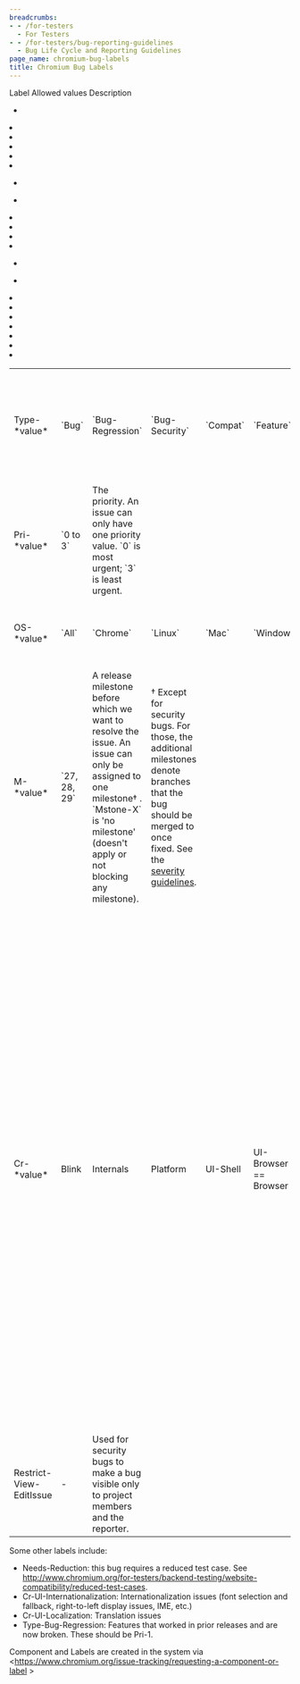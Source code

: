```yaml
---
breadcrumbs:
- - /for-testers
  - For Testers
- - /for-testers/bug-reporting-guidelines
  - Bug Life Cycle and Reporting Guidelines
page_name: chromium-bug-labels
title: Chromium Bug Labels
---
```


<table>
<tr>
Label 	 Allowed values 	 Description </tr>
<tr>
<td>Type-*value*</td>

*   <td>`Bug`</td>
*   <td>`Bug-Regression`</td>
*   <td>`Bug-Security`</td>
*   <td>`Compat`</td>
*   <td>`Feature`</td>
*   <td>`Launch`</td>

<td>The issue type. An issue can only have one type.</td>
</tr>
<tr>

<td>Pri-*value*</td>

*   <td>`0 to 3`</td>

<td>The priority. An issue can only have one priority value. `0` is most urgent; `3` is least urgent. </td>
</tr>
<tr>
<td>OS-*value*</td>

*   <td>`All`</td>
*   <td>`Chrome`</td>
*   <td>`Linux`</td>
*   <td>`Mac`</td>
*   <td>`Windows`</td>

<td>The operating system(s) on which the bug occurs. </td>
</tr>
<tr>
<td>M-*value*</td>

*   <td>`27, 28, 29`</td>

<td>A release milestone before which we want to resolve the issue. An issue can only be assigned to one milestone† . `Mstone-X` is 'no milestone' (doesn't apply or not blocking any milestone).</td>
<td>† Except for security bugs. For those, the additional milestones denote branches that the bug should be merged to once fixed. See the <a href="/developers/severity-guidelines">severity guidelines</a>.</td>
</tr>
<tr>
<td>Cr-*value*</td>

*   <td>Blink</td>
*   <td>Internals</td>
*   <td>Platform</td>
*   <td>UI-Shell</td>
*   <td>UI-Browser == Browser</td>
*   <td>Cr-OS-Hardware</td>
*   <td>Cr-OS-Kernel</td>
*   <td>Cr-OS-Systems</td>

<td>The product category to which an issue belongs. A bug can belong to multiple categories. </td>
<td> <table></td>
<td> <tr></td>
<td> <td> Cr-Blink</td></td>
<td> <td> HTML, CSS, Javascript, and HTML5 features</td></td>
<td> </tr></td>
<td> <tr></td>
<td> <td> Cr-Internals</td></td>
<td> <td> Ugly guts, networking, IPC, storage backend, installer, etc</td></td>
<td> </tr></td>
<td> <tr></td>
<td> <td> Cr-Platform</td></td>
<td> <td> Developer Platform and Tools (Ext, AppsV2, NaCl, DevTools)</td></td>
<td> </tr></td>
<td> <tr></td>
<td> <td> Cr-UI-Shell</td></td>
<td> <td> Chrome OS Shell & Window Manager</td></td>
<td> </tr></td>
<td> <tr></td>
<td> <td> Cr-UI-Browser</td></td>
<td> <td> Browser related features (e.g. bookmarks, omnibox, etc...)</td></td>
<td> </tr></td>
<td> <tr></td>
<td> <td> Cr-OS-Hardware</td></td>
<td> <td> Chrome OS hardware related issues</td></td>
<td> </tr></td>
<td><tr></td>
<td><td> Cr-OS-Kernel</td></td>
<td><td> Chrome OS kernel level issues</td></td>
<td></tr></td>
<td><tr></td>
<td><td> Cr-OS-Systems</td></td>
<td><td> Chrome OS system level issues </td></td>
<td></tr></td>
<td> </table></td>
</tr>
<tr>
<td>Restrict-View-EditIssue</td>
<td>-</td>
<td>Used for security bugs to make a bug visible only to project members and the reporter. </td>
</tr>
</table>

Some other labels include:

*   Needs-Reduction: this bug requires a reduced test case. See
            <http://www.chromium.org/for-testers/backend-testing/website-compatibility/reduced-test-cases>.
*   Cr-UI-Internationalization: Internationalization issues (font
            selection and fallback, right-to-left display issues, IME, etc.)
*   Cr-UI-Localization: Translation issues
*   Type-Bug-Regression: Features that worked in prior releases and are
            now broken. These should be Pri-1.

Component and Labels are created in the system via
<https://www.chromium.org/issue-tracking/requesting-a-component-or-label >
